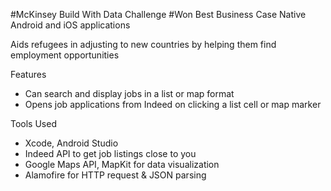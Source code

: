 #McKinsey Build With Data Challenge
#Won Best Business Case
Native Android and iOS applications

Aids refugees in adjusting to new countries by helping them find employment opportunities

Features
- Can search and display jobs in a list or map format
- Opens job applications from Indeed on clicking a list cell or map marker

Tools Used
- Xcode, Android Studio
- Indeed API to get job listings close to you
- Google Maps API, MapKit for data visualization
- Alamofire for HTTP request & JSON parsing
